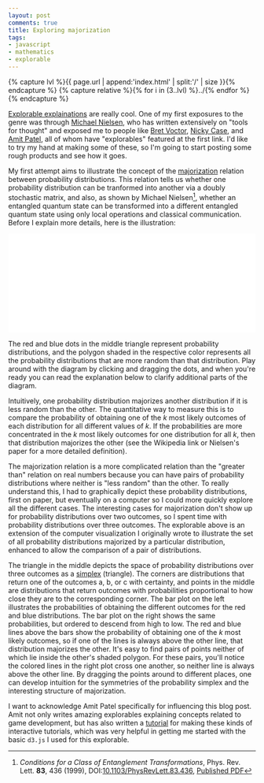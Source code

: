 ```yaml
---
layout: post
comments: true
title: Exploring majorization
tags:
- javascript
- mathematics
- explorable
---
```


{% capture lvl %}{{ page.url | append:'index.html' | split:'/' | size }}{% endcapture %}
{% capture relative %}{% for i in (3..lvl) %}../{% endfor %}{% endcapture %}

[Explorable explainations](https://explorabl.es/) are really cool.
One of my first exposures to the genre was through [Michael Nielsen](https://michaelnielsen.org/), who has written extensively on "tools for thought" and exposed me to people like [Bret Voctor](http://worrydream.com/), [Nicky Case](https://ncase.me/), and [Amit Patel](https://www.redblobgames.com/), all of whom have "explorables" featured at the first link.
I'd like to try my hand at making some of these, so I'm going to start posting some rough products and see how it goes.

My first attempt aims to illustrate the concept of the [majorization](https://en.wikipedia.org/wiki/Majorization) relation between probability distributions.
This relation tells us whether one probability distribution can be tranformed into another via a doubly stochastic matrix, and also, as shown by Michael Nielsen[^majorization-prl], whether an entangled quantum state can be transformed into a different entangled quantum state using only local operations and classical communication.
Before I explain more details, here is the illustration:

<div id="demo">
  <svg viewBox="0 0 550 220" style="background:white">
  </svg>
</div>

The red and blue dots in the middle triangle represent probability distributions, and the polygon shaded in the respective color represents all the probability distributions that are more random than that distribution.
Play around with the diagram by clicking and dragging the dots, and when you're ready you can read the explanation below to clarify additional parts of the diagram.

Intuitively, one probability distribution majorizes another distribution if it is less random than the other.
The quantitative way to measure this is to compare the probability of obtaining one of the $k$ most likely outcomes of each distribution for all different values of $k$.
If the probabilities are more concentrated in the $k$ most likely outcomes for one distribution for all $k$, then that distribution majorizes the other (see the Wikipedia link or Nielsen's paper for a more detailed definition).

The majorization relation is a more complicated relation than the "greater than" relation on real numbers because you can have pairs of probability distributions where neither is "less random" than the other.
To really understand this, I had to graphically depict these probability distributions, first on paper, but eventually on a computer so I could more quickly explore all the different cases.
The interesting cases for majorization don't show up for probability distributions over two outcomes, so I spent time with probability distributions over three outcomes.
The explorable above is an extension of the computer visualization I originally wrote to illustrate the set of all probability distributions majorized by a particular distribution, enhanced to allow the comparison of a pair of distributions.

The triangle in the middle depicts the space of probability distributions over three outcomes as a [simplex](https://en.wikipedia.org/wiki/Simplex) (triangle).
The corners are distributions that return one of the outcomes a, b, or c with certainty, and points in the middle are distributions that return outcomes with probabilities proportional to how close they are to the corresponding corner.
The bar plot on the left illustrates the probabilities of obtaining the different outcomes for the red and blue distributions.
The bar plot on the right shows the same probabilities, but ordered to descend from high to low.
The red and blue lines above the bars show the probability of obtaining one of the $k$ most likely outcomes, so if one of the lines is always above the other line, that distribution majorizes the other.
It's easy to find pairs of points neither of which lie inside the other's shaded polygon.
For these pairs, you'll notice the colored lines in the right plot cross one another, so neither line is always above the other line.
By dragging the points around to different places, one can develop intuition for the symmetries of the probability simplex and the interesting structure of majorization.

I want to acknowledge Amit Patel specifically for influencing this blog post.
Amit not only writes amazing explorables explaining concepts related to game development, but has also written a [tutorial](https://www.redblobgames.com/making-of/line-drawing/) for making these kinds of interactive tutorials, which was very helpful in getting me started with the basic `d3.js` I used for this explorable.

<script src="https://d3js.org/d3.v4.min.js"></script>
<script src="{{ relative }}js/blog/2022-10-19-majorization.js"></script>

[^majorization-prl]: *Conditions for a Class of Entanglement Transformations*, Phys. Rev. Lett. **83**, 436 (1999), DOI:[10.1103/PhysRevLett.83.436](https://doi.org/10.1103/PhysRevLett.83.436), [Published PDF](https://michaelnielsen.org/papers/majorization.pdf)
